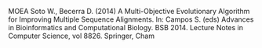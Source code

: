 
MOEA
Soto W., Becerra D. (2014) A Multi-Objective Evolutionary Algorithm for Improving Multiple Sequence Alignments. In: Campos S. (eds) Advances in Bioinformatics and Computational Biology. BSB 2014. Lecture Notes in Computer Science, vol 8826. Springer, Cham 
